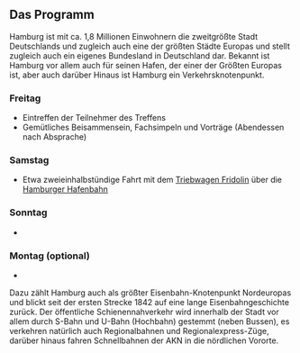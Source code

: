 
<h2 class="headline">Das Programm</h2>
<p class="first-letter-highlight">Hamburg ist mit ca. 1,8 Millionen Einwohnern die zweitgrößte Stadt Deutschlands und zugleich auch eine der größten Städte Europas und stellt zugleich auch ein eigenes Bundesland in Deutschland dar.
Bekannt ist Hamburg vor allem auch für seinen Hafen, der einer der Größten Europas ist, aber auch darüber Hinaus ist Hamburg ein Verkehrsknotenpunkt.</p>

<h3 class="headline">Freitag</h3>
<ul>
  <li>Eintreffen der Teilnehmer des Treffens</li>
  <li>Gemütliches Beisammensein, Fachsimpeln und Vorträge (Abendessen nach Absprache)</li>
  </ul>
<h3 class="headline">Samstag</h3>
<ul>
  <li>Etwa zweieinhalbstündige Fahrt mit dem <a href="http://www.hamburg.de/stadtrundfahrt/7844256/hafenbahn-fridolin/" target="_blank" title="Hafenbahn Fridolin">Triebwagen Fridolin</a> über die <a href="https://de.wikipedia.org/wiki/Hamburger_Hafenbahn" title="Hafenbahn Hamburg" target="_blank">Hamburger Hafenbahn</a></li>
</ul>
<h3 class="headline">Sonntag</h3>
<ul>
  <li></li>
</ul>
<h3 class="headline">Montag (optional)</h2>
<ul>
  <li></li>
</ul>
<p>Dazu zählt Hamburg auch als größter Eisenbahn-Knotenpunkt Nordeuropas und blickt seit der ersten Strecke 1842 auf eine lange Eisenbahngeschichte zurück. Der öffentliche Schienennahverkehr wird innerhalb der Stadt vor allem durch S-Bahn und U-Bahn (Hochbahn) gestemmt (neben Bussen), es verkehren natürlich auch Regionalbahnen und Regionalexpress-Züge, darüber hinaus fahren Schnellbahnen der AKN in die nördlichen Vororte.</p>
